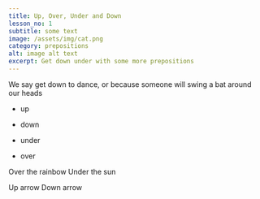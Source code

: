 ```yaml
---
title: Up, Over, Under and Down
lesson_no: 1
subtitle: some text
image: /assets/img/cat.png
category: prepositions
alt: image alt text
excerpt: Get down under with some more prepositions
---
```


We say get down to dance, or because someone will swing a bat around our heads

- up
- down

- under
- over

Over the rainbow
Under the sun

Up arrow
Down arrow
